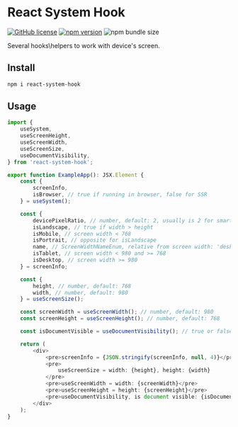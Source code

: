 # React System Hook

[![GitHub license](https://img.shields.io/npm/l/react-system-hook)](https://github.com/webbestmaster/react-system-hook/blob/master/license)
[![npm version](https://img.shields.io/npm/v/react-system-hook.svg?style=flat)](https://www.npmjs.com/package/react-system-hook)
![npm bundle size](https://img.shields.io/bundlephobia/minzip/react-system-hook)
<!-- [![GitHub stars](https://img.shields.io/github/stars/webbestmaster/react-system-hook?style=social&maxAge=2592000)](https://github.com/webbestmaster/react-system-hook/) -->

Several hooks\helpers to work with device's screen.

## Install

```bash
npm i react-system-hook
```

## Usage
```typescript jsx
import {
    useSystem,
    useScreenHeight,
    useScreenWidth,
    useScreenSize,
    useDocumentVisibility,
} from 'react-system-hook';

export function ExampleApp(): JSX.Element {
    const {
        screenInfo,
        isBrowser, // true if running in browser, false for SSR
    } = useSystem();

    const {
        devicePixelRatio, // number, default: 2, usually is 2 for smartphones
        isLandscape, // true if width > height
        isMobile, // screen width < 768
        isPortrait, // opposite for isLandscape
        name, // ScreenWidthNameEnum, relative from screen width: 'desktop', 'mobile' or 'tablet'
        isTablet, // screen width < 980 and >= 768
        isDesktop, // screen width >= 980
    } = screenInfo;

    const {
        height, // number, default: 768
        width, // number, default: 980
    } = useScreenSize();

    const screenWidth = useScreenWidth(); // number, default: 980
    const screenHeight = useScreenHeight(); // number, default: 768

    const isDocumentVisible = useDocumentVisibility(); // true or false

    return (
        <div>
            <pre>screenInfo = {JSON.stringify(screenInfo, null, 4)}</pre>
            <pre>
                useScreenSize = width: {height}, height: {width}
            </pre>
            <pre>useScreenWidth = width: {screenWidth}</pre>
            <pre>useScreenHeight = height: {screenHeight}</pre>
            <pre>useDocumentVisibility, is document visible: {isDocumentVisible ? 'yes' : 'no'}</pre>
        </div>
    );
}
```
